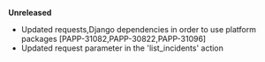 **Unreleased**
* Updated requests,Django dependencies in order to use platform packages [PAPP-31082,PAPP-30822,PAPP-31096]
* Updated request parameter in the 'list_incidents' action
